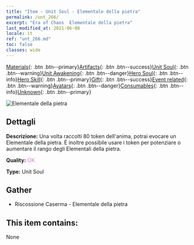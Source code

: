 ```yaml
---
title: "Item - Unit Soul - Elementale della pietra"
permalink: /unt_266/
excerpt: "Era of Chaos  Elementale della pietra"
last_modified_at: 2021-06-08
locale: it
ref: "unt_266.md"
toc: false
classes: wide
---
```

 [Materials](/ItemsIT/){: .btn .btn--primary}[Artifacts](/ItemsIT/Artifacts/){: .btn .btn--success}[Unit Soul](/ItemsIT/UnitSoul/){: .btn .btn--warning}[Unit Awakening](/ItemsIT/UnitAwakening/){: .btn .btn--danger}[Hero Soul](/ItemsIT/HeroSoul/){: .btn .btn--info}[Hero Skill](/ItemsIT/HeroSkill/){: .btn .btn--primary}[Gift](/ItemsIT/Gift/){: .btn .btn--success}[Event related](/ItemsIT/Events/){: .btn .btn--warning}[Avatars](/ItemsIT/Avatars/){: .btn .btn--danger}[Consumables](/ItemsIT/Consumables/){: .btn .btn--info}[Unknown](/ItemsIT/Unknown/){: .btn .btn--primary}

 ![Elementale della pietra](/images/u/ti_shiyuansu.jpg)

## Dettagli
 **Descrizione:** Una volta raccolti 80 token dell'anima, potrai evocare un Elementale della pietra. È inoltre possibile usare i token per potenziare o aumentare il rango degli Elementali della pietra.

 **Quality:** <span style="color: #DA70D6">OK</span>

 **Type:** Unit Soul

## Gather

*    Riscossione Caserma - Elementale della pietra 

## This item contains:

  None

